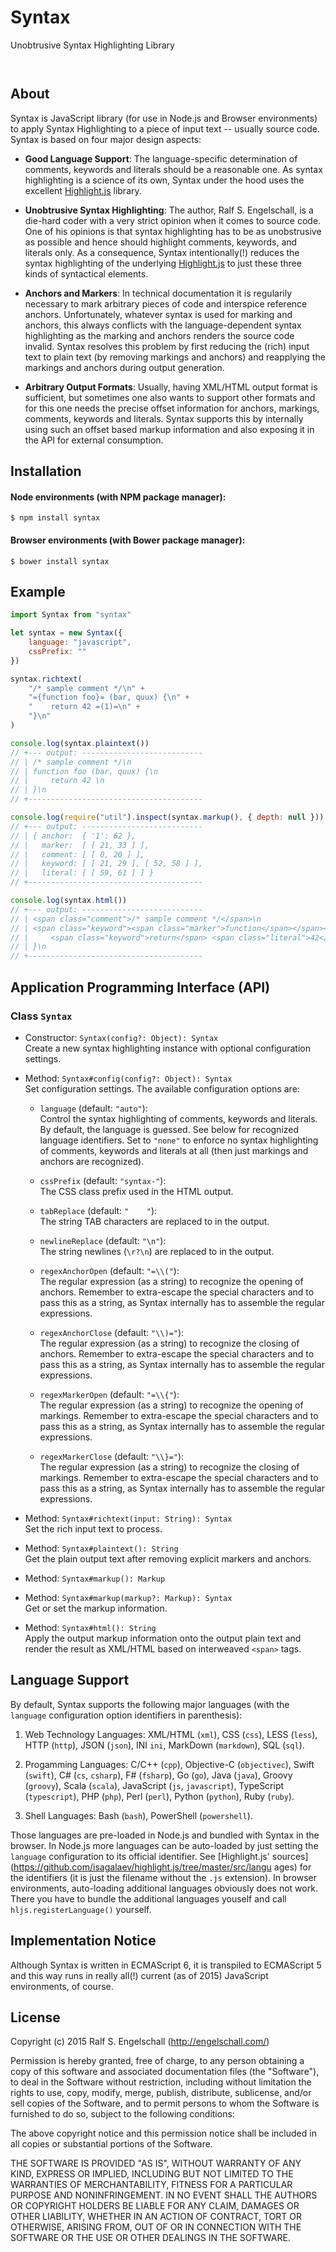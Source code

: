 
Syntax
======

Unobtrusive Syntax Highlighting Library

<p/>
<img src="https://nodei.co/npm/syntax.png?downloads=true&stars=true" alt=""/>

<p/>
<img src="https://david-dm.org/rse/syntax.png" alt=""/>

About
-----

Syntax is JavaScript library (for use in Node.js and Browser
environments) to apply Syntax Highlighting to a piece of input text --
usually source code. Syntax is based on four major design aspects:

- **Good Language Support**:
  The language-specific determination of comments, keywords and
  literals should be a reasonable one. As syntax highlighting
  is a science of its own, Syntax under the hood uses the excellent
  [Highlight.js](https://highlightjs.org/) library.

- **Unobtrusive Syntax Highlighting**:
  The author, Ralf S. Engelschall, is a die-hard coder with a very
  strict opinion when it comes to source code. One of his opinions is
  that syntax highlighting has to be as unobstrusive as possible and
  hence should highlight comments, keywords, and literals only. As a
  consequence, Syntax intentionally(!) reduces the syntax highlighting
  of the underlying [Highlight.js](https://highlightjs.org/) to just
  these three kinds of syntactical elements.

- **Anchors and Markers**:
  In technical documentation it is regularily necessary to mark
  arbitrary pieces of code and interspice reference anchors.
  Unfortunately, whatever syntax is used for marking and anchors, this
  always conflicts with the language-dependent syntax highlighting
  as the marking and anchors renders the source code invalid. Syntax
  resolves this problem by first reducing the (rich) input text to plain
  text (by removing markings and anchors) and reapplying the markings
  and anchors during output generation.

- **Arbitrary Output Formats**:
  Usually, having XML/HTML output format is sufficient, but sometimes
  one also wants to support other formats and for this one needs the
  precise offset information for anchors, markings, comments, keywords
  and literals. Syntax supports this by internally using such an offset
  based markup information and also exposing it in the API for external
  consumption.

Installation
------------

#### Node environments (with NPM package manager):

```shell
$ npm install syntax
```

#### Browser environments (with Bower package manager):

```shell
$ bower install syntax
```

Example
-------

```js
import Syntax from "syntax"

let syntax = new Syntax({
    language: "javascript",
    cssPrefix: ""
})

syntax.richtext(
    "/* sample comment */\n" +
    "={function foo}= (bar, quux) {\n" +
    "    return 42 =(1)=\n" +
    "}\n"
)

console.log(syntax.plaintext())
// +--- output: ---------------------------
// | /* sample comment */\n
// | function foo (bar, quux) {\n
// |     return 42 \n
// | }\n
// +---------------------------------------

console.log(require("util").inspect(syntax.markup(), { depth: null }))
// +--- output: ---------------------------
// | { anchor:  { '1': 62 },
// |   marker:  [ [ 21, 33 ] ],
// |   comment: [ [ 0, 20 ] ],
// |   keyword: [ [ 21, 29 ], [ 52, 58 ] ],
// |   literal: [ [ 59, 61 ] ] }
// +---------------------------------------

console.log(syntax.html())
// +--- output: ---------------------------
// | <span class="comment">/* sample comment */</span>\n
// | <span class="keyword"><span class="marker">function</span></span><span class="marker"> foo</span> (bar, quux) {\n
// |     <span class="keyword">return</span> <span class="literal">42</span> <span class="anchor anchor-1"></span>\n
// | }\n
// +---------------------------------------
```

Application Programming Interface (API)
---------------------------------------

### Class `Syntax`

- Constructor: `Syntax(config?: Object): Syntax`<br/>
  Create a new syntax highlighting instance with
  optional configuration settings.

- Method: `Syntax#config(config?: Object): Syntax`<br/>
  Set configuration settings. The available configuration options are:

   - `language` (default: `"auto"`):<br/>
     Control the syntax highlighting of comments, keywords and literals.
     By default, the language is guessed. See below for recognized
     language identifiers. Set to `"none"` to enforce no syntax
     highlighting of comments, keywords and literals at all (then
     just markings and anchors are recognized).

   - `cssPrefix` (default: `"syntax-"`):<br/>
     The CSS class prefix used in the HTML output.

   - `tabReplace` (default: `"    "`):<br/>
     The string TAB characters are replaced to in the output.

   - `newlineReplace` (default: `"\n"`):<br/>
     The string newlines (`\r?\n`) are replaced to in the output.

   - `regexAnchorOpen` (default: `"=\\("`):<br/>
     The regular expression (as a string) to recognize the opening of anchors.
     Remember to extra-escape the special characters and to pass this as a
     string, as Syntax internally has to assemble the regular expressions.

   - `regexAnchorClose` (default: `"\\)="`):<br/>
     The regular expression (as a string) to recognize the closing of anchors.
     Remember to extra-escape the special characters and to pass this as a
     string, as Syntax internally has to assemble the regular expressions.

   - `regexMarkerOpen` (default: `"=\\{"`):<br/>
     The regular expression (as a string) to recognize the opening of markings.
     Remember to extra-escape the special characters and to pass this as a
     string, as Syntax internally has to assemble the regular expressions.

   - `regexMarkerClose` (default: `"\\}="`):<br/>
     The regular expression (as a string) to recognize the closing of markings.
     Remember to extra-escape the special characters and to pass this as a
     string, as Syntax internally has to assemble the regular expressions.

- Method: `Syntax#richtext(input: String): Syntax`<br/>
  Set the rich input text to process.

- Method: `Syntax#plaintext(): String`<br/>
  Get the plain output text after removing explicit markers and anchors.

- Method: `Syntax#markup(): Markup`<br/>
- Method: `Syntax#markup(markup?: Markup): Syntax`<br/>
  Get or set the markup information.

- Method: `Syntax#html(): String`<br/>
  Apply the output markup information onto the output plain text and
  render the result as XML/HTML based on interweaved `<span>` tags.

Language Support
----------------

By default, Syntax supports the following major languages (with the
`language` configuration option identifiers in parenthesis):

1. Web Technology Languages: XML/HTML (`xml`), CSS (`css`), LESS
   (`less`), HTTP (`http`), JSON (`json`), INI `ini`, MarkDown (`markdown`),
   SQL (`sql`).

2. Progamming Languages: C/C++ (`cpp`), Objective-C (`objectivec`),
   Swift (`swift`), C# (`cs`, `csharp`), F# (`fsharp`), Go (`go`), Java
   (`java`), Groovy (`groovy`), Scala (`scala`), JavaScript (`js`,
   `javascript`), TypeScript (`typescript`), PHP (`php`), Perl (`perl`),
   Python (`python`), Ruby (`ruby`).

3. Shell Languages: Bash (`bash`), PowerShell (`powershell`).

Those languages are pre-loaded in Node.js and bundled
with Syntax in the browser. In Node.js more languages
can be auto-loaded by just setting the `language`
configuration to its official identifier. See [Highlight.js'
sources](https://github.com/isagalaev/highlight.js/tree/master/src/langu
ages) for the identifiers (it is just the filename without the `.js`
extension). In browser environments, auto-loading additional languages
obviously does not work. There you have to bundle the additional
languages youself and call `hljs.registerLanguage()` yourself.

Implementation Notice
---------------------

Although Syntax is written in ECMAScript 6, it is transpiled to ECMAScript
5 and this way runs in really all(!) current (as of 2015) JavaScript
environments, of course.

License
-------

Copyright (c) 2015 Ralf S. Engelschall (http://engelschall.com/)

Permission is hereby granted, free of charge, to any person obtaining
a copy of this software and associated documentation files (the
"Software"), to deal in the Software without restriction, including
without limitation the rights to use, copy, modify, merge, publish,
distribute, sublicense, and/or sell copies of the Software, and to
permit persons to whom the Software is furnished to do so, subject to
the following conditions:

The above copyright notice and this permission notice shall be included
in all copies or substantial portions of the Software.

THE SOFTWARE IS PROVIDED "AS IS", WITHOUT WARRANTY OF ANY KIND,
EXPRESS OR IMPLIED, INCLUDING BUT NOT LIMITED TO THE WARRANTIES OF
MERCHANTABILITY, FITNESS FOR A PARTICULAR PURPOSE AND NONINFRINGEMENT.
IN NO EVENT SHALL THE AUTHORS OR COPYRIGHT HOLDERS BE LIABLE FOR ANY
CLAIM, DAMAGES OR OTHER LIABILITY, WHETHER IN AN ACTION OF CONTRACT,
TORT OR OTHERWISE, ARISING FROM, OUT OF OR IN CONNECTION WITH THE
SOFTWARE OR THE USE OR OTHER DEALINGS IN THE SOFTWARE.

